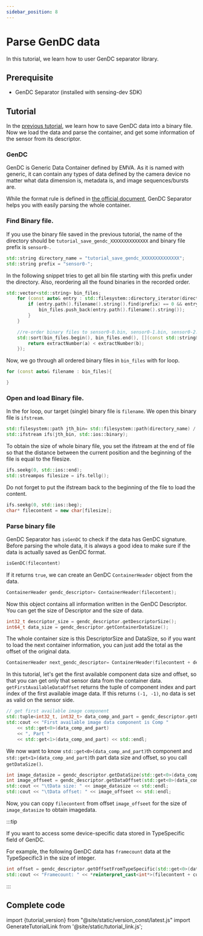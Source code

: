 ```yaml
---
sidebar_position: 8
---
```


# Parse GenDC data

In this tutorial, we learn how to user GenDC separator library.

## Prerequisite
 
* GenDC Separator (installed with sensing-dev SDK) 

## Tutorial

In the [previous tutorial](save-gendc), we learn how to save GenDC data into a binary file. Now we load the data and parse the container, and get some information of the sensor from its descriptor.

### GenDC

GenDC is Generic Data Container defined by EMVA. As it is named with generic, it can contain any types of data defined by the camera device no matter what data dimension is, metadata is, and image sequences/bursts are. 

While the format rule is defined in [the official document](https://www.emva.org/wp-content/uploads/GenICam_GenDC_v1_1.pdf), GenDC Separator helps you with easily parsing the whole container.


### Find Binary file.   

If you use the binary file saved in the previous tutorial, the name of the directory should be `tutorial_save_gendc_XXXXXXXXXXXXXX` and binary file prefix is `sensor0-`.

```c++
std::string directory_name = "tutorial_save_gendc_XXXXXXXXXXXXXX";
std::string prefix = "sensor0-";
```

In the following snippet tries to get all bin file starting with this prefix under the directory. Also, reordering all the found binaries in the recorded order.

```c++
std::vector<std::string> bin_files;
    for (const auto& entry : std::filesystem::directory_iterator(directory_name)) {
        if (entry.path().filename().string().find(prefix) == 0 && entry.is_regular_file() && entry.path().extension() == ".bin") {
            bin_files.push_back(entry.path().filename().string());
        }
    }

    //re-order binary files to sensor0-0.bin, sensor0-1.bin, sensor0-2.bin...
    std::sort(bin_files.begin(), bin_files.end(), [](const std::string& a, const std::string& b) {
        return extractNumber(a) < extractNumber(b);
    });
```

Now, we go through all ordered binary files in `bin_files` with for loop.

```c++
for (const auto& filename : bin_files){

}
```

### Open and load Binary file.  

In the for loop, our target (single) binary file is `filename`. We open this binary file is `ifstream`.

```c++
std::filesystem::path jth_bin= std::filesystem::path(directory_name) / std::filesystem::path(filename);
std::ifstream ifs(jth_bin, std::ios::binary);
```

To obtain the size of whole binary file, you set the ifstream at the end of file so that the distance between the current position and the beginning of the file is equal to the filesize. 

```c++
ifs.seekg(0, std::ios::end);
std::streampos filesize = ifs.tellg();
```

Do not forget to put the ifstream back to the beginning of the file to load the content.

```c++
ifs.seekg(0, std::ios::beg);
char* filecontent = new char[filesize];
```

### Parse binary file

GenDC Separator has `isGenDC` to check if the data has GenDC signature. Before parsing the whole data, it is always a good idea to make sure if the data is actually saved as GenDC format.

```c++
isGenDC(filecontent)
```

If it returns `true`, we can create an GenDC `ContainerHeader` object from the data.
```c++
ContainerHeader gendc_descriptor= ContainerHeader(filecontent);
```

Now this object contains all information written in the GenDC Descriptor. You can get the size of Descriptor and the size of data. 
```c++
int32_t descriptor_size = gendc_descriptor.getDescriptorSize();
int64_t data_size = gendc_descriptor.getContainerDataSize();
```

The whole container size is this DescriptorSize and DataSize, so if you want to load the next container information, you can just add the total as the offset of the original data.
```c++
ContainerHeader next_gendc_descriptor= ContainerHeader(filecontent + descriptor_size + data_size);
```

In this tutorial, let's get the first available component data size and offset, so that you can get only that sensor data from the container data. `getFirstAvailableDataOffset` returns the tuple of component index and part index of the first available image data. If this returns `(-1, -1)`, no data is set as valid on the sensor side.

```c++
// get first available image component
std::tuple<int32_t, int32_t> data_comp_and_part = gendc_descriptor.getFirstAvailableDataOffset(true);
std::cout << "First available image data component is Comp " 
    << std::get<0>(data_comp_and_part)
    << ", Part "
    << std::get<1>(data_comp_and_part) << std::endl;
```

We now want to know `std::get<0>(data_comp_and_part)`th component and `std::get<1>(data_comp_and_part)`th part data size and offset, so you call `getDataSize()`.

```c++
int image_datasize = gendc_descriptor.getDataSize(std::get<0>(data_comp_and_part), std::get<1>(data_comp_and_part));
int image_offseet = gendc_descriptor.getDataOffset(std::get<0>(data_comp_and_part), std::get<1>(data_comp_and_part));
std::cout << "\tData size: " << image_datasize << std::endl;
std::cout << "\tData offset: " << image_offseet << std::endl;

```

Now, you can copy `filecontent` from offset `image_offseet` for the size of `image_datasize` to obtain imagedata.


:::tip

If you want to access some device-specific data stored in TypeSpecific field of GenDC. 

For example, the following GenDC data has `framecount` data at the TypeSpecific3 in the size of integer.

```c++
int offset = gendc_descriptor.getOffsetFromTypeSpecific(std::get<0>(data_comp_and_part), std::get<1>(data_comp_and_part), 3, 0);
std::cout << "Framecount: " << *reinterpret_cast<int*>(filecontent + cursor + offset) << std::endl;             
```
:::



## Complete code

import {tutorial_version} from "@site/static/version_const/latest.js"
import GenerateTutorialLink from '@site/static/tutorial_link.js';

<GenerateTutorialLink language="cpp" tag={tutorial_version} tutorialfile="tutorial5_parse_gendc_data" />
